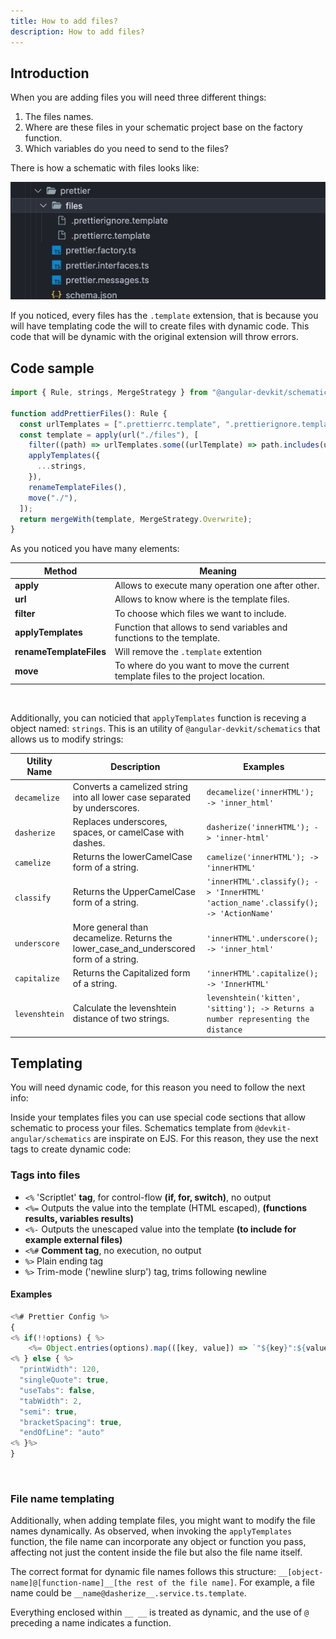 ```yaml
---
title: How to add files?
description: How to add files?
---
```


## Introduction

When you are adding files you will need three different things:

1. The files names.
2. Where are these files in your schematic project base on the factory function.
3. Which variables do you need to send to the files?

There is how a schematic with files looks like:

![Files scaffolding](../../../assets/scaffolding-files.webp)

If you noticed, every files has the `.template` extension, that is because you will have templating code the will to create files with dynamic code. This code that will be dynamic with the original extension will throw errors.

## Code sample

```ts
import { Rule, strings, MergeStrategy } from "@angular-devkit/schematics";

function addPrettierFiles(): Rule {
  const urlTemplates = [".prettierrc.template", ".prettierignore.template"];
  const template = apply(url("./files"), [
    filter((path) => urlTemplates.some((urlTemplate) => path.includes(urlTemplate))),
    applyTemplates({
      ...strings,
    }),
    renameTemplateFiles(),
    move("./"),
  ]);
  return mergeWith(template, MergeStrategy.Overwrite);
}
```

As you noticed you have many elements:

| Method                  | Meaning                                                                          |
| ----------------------- | -------------------------------------------------------------------------------- |
| **apply**               | Allows to execute many operation one after other.                                |
| **url**                 | Allows to know where is the template files.                                      |
| **filter**              | To choose which files we want to include.                                        |
| **applyTemplates**      | Function that allows to send variables and functions to the template.            |
| **renameTemplateFiles** | Will remove the `.template` extention                                            |
| **move**                | To where do you want to move the current template files to the project location. |

<br>

Additionally, you can noticied that `applyTemplates` function is receving a object named: `strings`. This is an utility of `@angular-devkit/schematics` that allows us to modify strings:

| Utility Name  | Description                                                                            | Examples                                                                                |
| ------------- | -------------------------------------------------------------------------------------- | --------------------------------------------------------------------------------------- |
| `decamelize`  | Converts a camelized string into all lower case separated by underscores.              | `decamelize('innerHTML'); -> 'inner_html'`                                              |
| `dasherize`   | Replaces underscores, spaces, or camelCase with dashes.                                | `dasherize('innerHTML'); -> 'inner-html'`                                               |
| `camelize`    | Returns the lowerCamelCase form of a string.                                           | `camelize('innerHTML'); -> 'innerHTML'`                                                 |
| `classify`    | Returns the UpperCamelCase form of a string.                                           | `'innerHTML'.classify(); -> 'InnerHTML'`<br>`'action_name'.classify(); -> 'ActionName'` |
| `underscore`  | More general than decamelize. Returns the lower_case_and_underscored form of a string. | `'innerHTML'.underscore(); -> 'inner_html'`                                             |
| `capitalize`  | Returns the Capitalized form of a string.                                              | `'innerHTML'.capitalize(); -> 'InnerHTML'`                                              |
| `levenshtein` | Calculate the levenshtein distance of two strings.                                     | `levenshtein('kitten', 'sitting'); -> Returns a number representing the distance`       |

## Templating

You will need dynamic code, for this reason you need to follow the next info:

Inside your templates files you can use special code sections that allow schematic to process your files.
Schematics template from `@devkit-angular/schematics` are inspirate on EJS. For this reason, they use the next tags to create dynamic code:

### Tags into files

- `<%` 'Scriptlet' **tag**, for control-flow **(if, for, switch)**, no output
- `<%=` Outputs the value into the template (HTML escaped), **(functions results, variables results)**
- `<%-` Outputs the unescaped value into the template **(to include for example external files)**
- `<%#` **Comment tag**, no execution, no output
- `%>` Plain ending tag
- `%>` Trim-mode ('newline slurp') tag, trims following newline

#### Examples

```ts
<%# Prettier Config %>
{
<% if(!!options) { %>
    <%= Object.entries(options).map(([key, value]) => `"${key}":${value}`).join(',') %>
<% } else { %>
  "printWidth": 120,
  "singleQuote": true,
  "useTabs": false,
  "tabWidth": 2,
  "semi": true,
  "bracketSpacing": true,
  "endOfLine": "auto"
<% }%>
}
```

<br>

### File name templating

Additionally, when adding template files, you might want to modify the file names dynamically. As observed, when invoking the `applyTemplates` function, the file name can incorporate any object or function you pass, affecting not just the content inside the file but also the file name itself.

The correct format for dynamic file names follows this structure:  `__[object-name]@[function-name]__[the rest of the file name]`. For example, a file name could be `__name@dasherize__.service.ts.template`.

Everything enclosed within `__ __` is treated as dynamic, and the use of `@` preceding a name indicates a function.